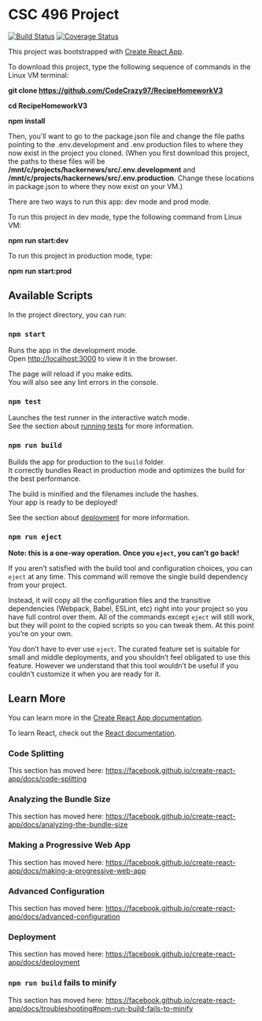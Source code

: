 # CSC 496 Project

[![Build Status](https://travis-ci.com/CodeCrazy97/RecipeHomeworkV3.svg?branch=master)](https://travis-ci.com/CodeCrazy97/RecipeHomeworkV3)
[![Coverage Status](https://coveralls.io/repos/github/CodeCrazy97/RecipeHomeworkV3/badge.svg?branch=master)](https://coveralls.io/github/CodeCrazy97/RecipeHomeworkV3?branch=master)

This project was bootstrapped with [Create React App](https://github.com/facebook/create-react-app).

To download this project, type the following sequence of commands in the Linux VM terminal:

**git clone https://github.com/CodeCrazy97/RecipeHomeworkV3**

**cd RecipeHomeworkV3**

**npm install**


Then, you'll want to go to the package.json file and change the file paths pointing to the .env.development and .env.production files to where they now exist in the project you cloned. (When you first download this project, the paths to these files will be **/mnt/c/projects/hackernews/src/.env.development** and **/mnt/c/projects/hackernews/src/.env.production**. Change these locations in package.json to where they now exist on your VM.)

There are two ways to run this app: dev mode and prod mode. 

To run this project in dev mode, type the following command from Linux VM:

**npm run start:dev**


To run this project in production mode, type:

**npm run start:prod**


## Available Scripts

In the project directory, you can run:

### `npm start`

Runs the app in the development mode.<br />
Open [http://localhost:3000](http://localhost:3000) to view it in the browser.

The page will reload if you make edits.<br />
You will also see any lint errors in the console.

### `npm test`

Launches the test runner in the interactive watch mode.<br />
See the section about [running tests](https://facebook.github.io/create-react-app/docs/running-tests) for more information.

### `npm run build`

Builds the app for production to the `build` folder.<br />
It correctly bundles React in production mode and optimizes the build for the best performance.

The build is minified and the filenames include the hashes.<br />
Your app is ready to be deployed!

See the section about [deployment](https://facebook.github.io/create-react-app/docs/deployment) for more information.

### `npm run eject`

**Note: this is a one-way operation. Once you `eject`, you can’t go back!**

If you aren’t satisfied with the build tool and configuration choices, you can `eject` at any time. This command will remove the single build dependency from your project.

Instead, it will copy all the configuration files and the transitive dependencies (Webpack, Babel, ESLint, etc) right into your project so you have full control over them. All of the commands except `eject` will still work, but they will point to the copied scripts so you can tweak them. At this point you’re on your own.

You don’t have to ever use `eject`. The curated feature set is suitable for small and middle deployments, and you shouldn’t feel obligated to use this feature. However we understand that this tool wouldn’t be useful if you couldn’t customize it when you are ready for it.

## Learn More

You can learn more in the [Create React App documentation](https://facebook.github.io/create-react-app/docs/getting-started).

To learn React, check out the [React documentation](https://reactjs.org/).

### Code Splitting

This section has moved here: https://facebook.github.io/create-react-app/docs/code-splitting

### Analyzing the Bundle Size

This section has moved here: https://facebook.github.io/create-react-app/docs/analyzing-the-bundle-size

### Making a Progressive Web App

This section has moved here: https://facebook.github.io/create-react-app/docs/making-a-progressive-web-app

### Advanced Configuration

This section has moved here: https://facebook.github.io/create-react-app/docs/advanced-configuration

### Deployment

This section has moved here: https://facebook.github.io/create-react-app/docs/deployment

### `npm run build` fails to minify

This section has moved here: https://facebook.github.io/create-react-app/docs/troubleshooting#npm-run-build-fails-to-minify
